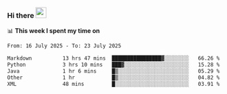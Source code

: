 ### Hi there <a href="https://www.gautamkrishnar.com/"><img src="https://media.giphy.com/media/hvRJCLFzcasrR4ia7z/giphy.gif" width="25px"></a>

📊 **This week I spent my time on**

<!--START_SECTION:waka-->

```txt
From: 16 July 2025 - To: 23 July 2025

Markdown          13 hrs 47 mins  ████████████████▓░░░░░░░░   66.26 %
Python            3 hrs 10 mins   ███▓░░░░░░░░░░░░░░░░░░░░░   15.28 %
Java              1 hr 6 mins     █▒░░░░░░░░░░░░░░░░░░░░░░░   05.29 %
Other             1 hr            █▒░░░░░░░░░░░░░░░░░░░░░░░   04.82 %
XML               48 mins         █░░░░░░░░░░░░░░░░░░░░░░░░   03.91 %
```

<!--END_SECTION:waka-->
